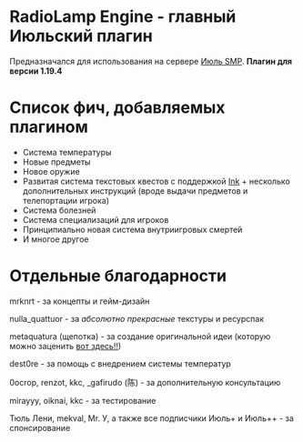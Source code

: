# RadioLamp Engine - главный Июльский плагин
Предназначался для использования на сервере [Июль SMP](https://discord.gg/7UXHYhuZqY). 
**Плагин для версии 1.19.4**

# Список фич, добавляемых плагином
- Система температуры
- Новые предметы
- Новое оружие
- Развитая система текстовых квестов с поддержкой [Ink](https://www.inklestudios.com/ink/) + несколько дополнительных инструкций (вроде выдачи предметов и телепортации игрока)
- Система болезней
- Система специализаций для игроков
- Принципиально новая система внутриигровых смертей
- И многое другое

# Отдельные благодарности
mrknrt - за концепты и гейм-дизайн

nulla_quattuor - за *абсолютно прекрасные* текстуры и ресурспак

metaquatura (щепотка) - за создание оригинальной идеи (которую можно заценить [вот здесь!!](https://acomics.ru/~radiolamp))

dest0re - за помощь с внедрением системы температур

0ocrop, renzot, kkc, _gafirudo (陈) - за дополнительную консультацию

mirayyy, oiknai, kkc - за тестирование

Тюль Лени, mekval, Mr. У, а также все подписчики Июль+ и Июль++ - за спонсирование
